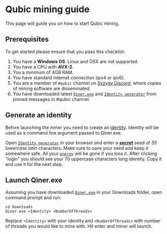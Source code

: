 # Qubic mining guide

This page will guide you on how to start Qubic mining.

## Prerequisites

To get started please ensure that you pass this checklist:
1. You have a **Windows OS**. Linux and OSX are not supported.
2. You have a CPU with **AVX-2**.
3. You a minimum of 4GB RAM.
4. You have standard internet connection (ipv4 or ipv6).
3. You are a member of `#qubic` channel on [Syzygy Discord](https://discord.gg/2vDMR8m), where copies of mining software are disseminated.
4. You have downloaded latest [`Qiner.exe`](https://discord.com/channels/768887649540243497/768890555564163092/932349041340194886) and [`Identity generator`](https://discord.com/channels/768887649540243497/768890555564163092/928755561883914300) from pinned messages in #qubic channel.

## Generate an identity

Before launching the miner you need to create an [identity](/protocol/glossary#identity).
Identity will be used as a command line argument passed to Qiner.exe.

Open [`Identity generator`](https://discord.com/channels/768887649540243497/768890555564163092/928755561883914300) in your browser and enter a <u>**secret**</u> seed of _55 lowercase latin_ characters.
Make sure to save your seed and keep it somewhere safe. All your [`energy`](/protocol/glossary#energy) will be gone if you lose it. After clicking "login" you should see your 70 uppercase characters long identity. Copy it and use it for the next step.

## Launch Qiner.exe

Assuming you have downloaded [`Qiner.exe`](https://discord.com/channels/768887649540243497/768890555564163092/932349041340194886) in your Downloads folder, open command prompt and run:
```
cd Downloads
Qiner.exe <Identity> <NumberOfThreads>
```

Replace `<Identity>` with your identity and `<NumberOfThreads>` with number of threads you would like to mine with. Hit enter and miner will launch.